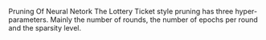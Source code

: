 Pruning Of Neural Netork 
The Lottery Ticket style pruning has three hyper-parameters. Mainly the number of rounds, the number of epochs per round and the sparsity level. 
